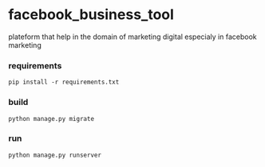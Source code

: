 # facebook_business_tool
plateform that help in the domain of marketing digital especialy in facebook marketing

### requirements
    pip install -r requirements.txt

### build
    python manage.py migrate
    
### run
    python manage.py runserver
